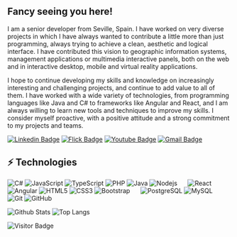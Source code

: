 ## Fancy seeing you here!

I am a senior developer from Seville, Spain. I have worked on very diverse projects in which I have always wanted to contribute a little more than just programming, always trying to achieve a clean, aesthetic and logical interface. I have contributed this vision to geographic information systems, management applications or multimedia interactive panels, both on the web and in interactive desktop, mobile and virtual reality applications.

I hope to continue developing my skills and knowledge on increasingly interesting and challenging projects, and continue to add value to all of them. I have worked with a wide variety of technologies, from programming languages like Java and C# to frameworks like Angular and React, and I am always willing to learn new tools and techniques to improve my skills. I consider myself proactive, with a positive attitude and a strong commitment to my projects and teams.


[![Linkedin Badge](https://img.shields.io/badge/-arandam-black?style=flat-square&logo=Linkedin&logoColor=blue&link=https://www.linkedin.com/in/arandam/)](https://www.linkedin.com/in/arandam/) [![Flick Badge](https://img.shields.io/badge/-aarandam-black?style=flat-square&logo=flickr&logoColor=white&link=https://www.flickr.com/photos/aarandam/)](https://www.flickr.com/photos/aarandam/) [![Youtube Badge](https://img.shields.io/badge/-alexwing-black?style=flat-square&logo=youtube&logoColor=darkred&link=https://www.youtube.com/@alex-wing/)](https://www.youtube.com/@alex-wing/) [![Gmail Badge](https://img.shields.io/badge/-alexwing@gmail.com-black?style=flat-square&logo=Gmail&logoColor=darkred&link=mailto:alexwing@gmail.com)](mailto:alexwing@gmail.com)

## ⚡ Technologies

![C#](https://img.shields.io/badge/-C%23-black?style=flat-square&logo=csharp) 
![JavaScript](https://img.shields.io/badge/-JavaScript-black?style=flat-square&logo=javascript)
![TypeScript](https://img.shields.io/badge/-TypeScript-black?style=flat-square&logo=typescript)
![PHP](https://img.shields.io/badge/-PHP-black?style=flat-square&logo=PHP) 
![Java](https://img.shields.io/badge/-java-black?style=flat-square&logo=java)
![Nodejs](https://img.shields.io/badge/-Nodejs-black?style=flat-square&logo=Node.js)
&nbsp; &nbsp;&nbsp;&nbsp;![React](https://img.shields.io/badge/-React-black?style=flat-square&logo=react)
![Angular](https://img.shields.io/badge/-Angular-black?style=flat-square&logo=Angular)
![HTML5](https://img.shields.io/badge/-HTML5-black?style=flat-square&logo=html5&logoColor=white)
![CSS3](https://img.shields.io/badge/-CSS3-black?style=flat-square&logo=css3)
![Bootstrap](https://img.shields.io/badge/-Bootstrap-black?style=flat-square&logo=bootstrap)
&nbsp; &nbsp;&nbsp;&nbsp;![PostgreSQL](https://img.shields.io/badge/-PostgreSQL-black?style=flat-square&logo=postgresql)
![MySQL](https://img.shields.io/badge/-MySQL-black?style=flat-square&logo=mysql)
&nbsp; &nbsp;&nbsp;&nbsp;![Git](https://img.shields.io/badge/-Git-black?style=flat-square&logo=git)
![GitHub](https://img.shields.io/badge/-GitHub-181717?style=flat-square&logo=github)

![Github Stats](https://github-readme-stats.vercel.app/api?username=alexwing&count_private=true&show_icons=true&include_all_commits=true&theme=transparent&hide_border=true&hide_title=true)
![Top Langs](https://github-readme-stats.vercel.app/api/top-langs/?username=alexwing&layout=compact&theme=transparent&hide_border=true&langs_count=10&hide_title=true&hide_progress=true)

![Visitor Badge](https://visitor-badge.laobi.icu/badge?page_id=alexwing.alexwing)
